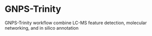 # GNPS-Trinity
GNPS-Trinity workflow combine LC-MS feature detection, molecular networking, and in silico annotation
